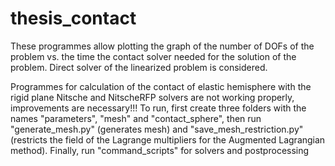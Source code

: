# thesis_contact
These programmes allow plotting the graph of the number of DOFs of the problem vs. the time the contact solver needed for the solution of the problem. Direct solver of the linearized problem is considered.

Programmes for calculation of the contact of elastic hemisphere with the rigid plane Nitsche and NitscheRFP solvers are not working properly, improvements are necessary!!! To run, first create three folders with the names "parameters", "mesh" and "contact_sphere", then run "generate_mesh.py" (generates mesh) and "save_mesh_restriction.py" (restricts the field of the Lagrange multipliers for the Augmented Lagrangian method). Finally, run "command_scripts" for solvers and postprocessing
